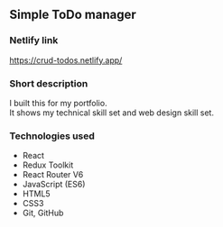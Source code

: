 ## Simple ToDo manager
### Netlify link
https://crud-todos.netlify.app/
### Short description
I built this for my portfolio.   
It shows my technical skill set and web design skill set.
### Technologies used
- React
- Redux Toolkit
- React Router V6
- JavaScript (ES6)
- HTML5
- CSS3
- Git, GitHub
